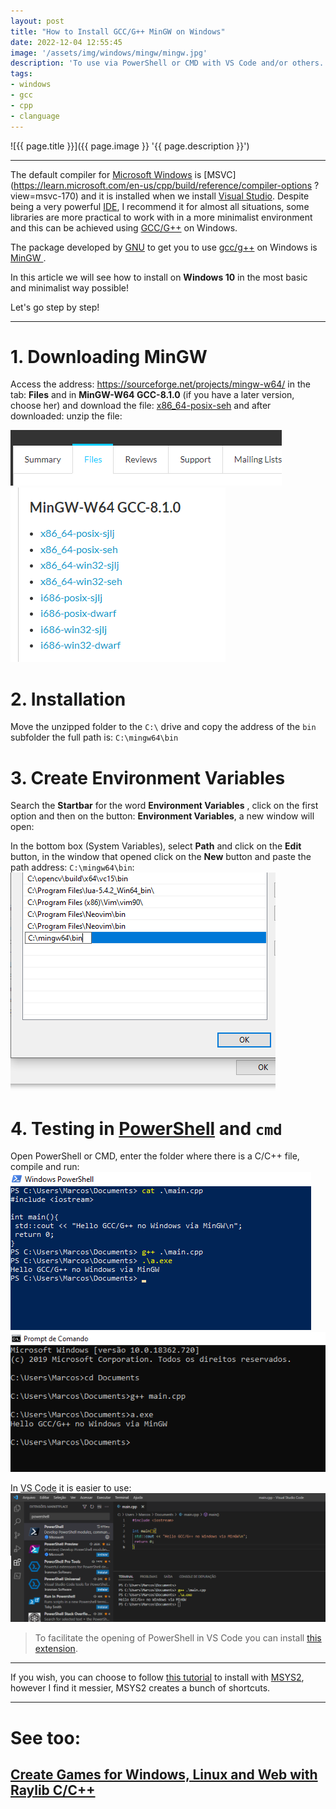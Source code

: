 ```yaml
---
layout: post
title: "How to Install GCC/G++ MinGW on Windows"
date: 2022-12-04 12:55:45
image: '/assets/img/windows/mingw/mingw.jpg'
description: 'To use via PowerShell or CMD with VS Code and/or others.'
tags:
- windows
- gcc
- cpp
- clanguage
---
```


![{{ page.title }}]({{ page.image }} '{{ page.description }}')

---

The default compiler for [Microsoft Windows](https://terminalroot.com/tags#windows) is [MSVC](https://learn.microsoft.com/en-us/cpp/build/reference/compiler-options ?view=msvc-170) and it is installed when we install [Visual Studio](). Despite being a very powerful [IDE](https://terminalroot.com/the-32-best-ides-text-editors-for-cpp/#23-visual-studio), I recommend it for almost all situations, some libraries are more practical to work with in a more minimalist environment and this can be achieved using [GCC/G++](https://terminalroot.com/tags#gcc) on Windows.

The package developed by [GNU](https://terminalroot.com/tags#gnu) to get you to use [gcc/g++](https://terminalroot.com/tags#gcc) on Windows is [MinGW ](https://en.wikipedia.org/wiki/MinGW).

In this article we will see how to install on **Windows 10** in the most basic and minimalist way possible!

Let's go step by step!

---

# 1. Downloading MinGW
Access the address: <https://sourceforge.net/projects/mingw-w64/> in the tab: **Files** and in **MinGW-W64 GCC-8.1.0** (if you have a later version, choose her) and download the file:
[x86_64-posix-seh](https://sourceforge.net/projects/mingw-w64/files/Toolchains%20targetting%20Win64/Personal%20Builds/mingw-builds/8.1.0/threads-posix/seh/x86_64-8.1.0-release-posix-seh-rt_v6-rev0.7z) and after downloaded: unzip the file:

![gcc/g++ MinGW Windows 1](/assets/img/windows/mingw/1.png)
![gcc/g++ MinGW Windows 2](/assets/img/windows/mingw/2.png)

# 2. Installation
Move the unzipped folder to the `C:\` drive and copy the address of the `bin` subfolder the full path is: `C:\mingw64\bin`


# 3. Create Environment Variables
Search the **Startbar** for the word **Environment Variables** , click on the first option and then on the button: **Environment Variables**, a new window will open:

In the bottom box (System Variables), select **Path** and click on the **Edit** button, in the window that opened click on the **New** button and paste the path address: `C:\mingw64\bin`:
![gcc/g++ MinGW Windows 6](/assets/img/windows/mingw/6.png)

# 4. Testing in [PowerShell](https://terminalroot.com/how-to-install-powershell-on-ubuntu-and-getting-started/) and `cmd`
Open PowerShell or CMD, enter the folder where there is a C/C++ file, compile and run:
![gcc/g++ MinGW Windows 7](/assets/img/windows/mingw/7.png)
![gcc/g++ MinGW Windows 8](/assets/img/windows/mingw/8.png)

In [VS Code](https://terminalroot.com/tags#code) it is easier to use:
![VS Code](/assets/img/windows/mingw/9.png)
> To facilitate the opening of PowerShell in VS Code you can install [this extension](https://learn.microsoft.com/en-us/powershell/scripting/dev-cross-plat/vscode/using-vscode?view=powershell-7.3#install-vs-code-and-the-powershell-extension).

---

If you wish, you can choose to follow [this tutorial](https://code.visualstudio.com/docs/cpp/config-mingw) to install with [MSYS2](https://www.mingw-w64.org/downloads/#msys2), however I find it messier, MSYS2 creates a bunch of shortcuts.

---

# See too:
## [Create Games for Windows, Linux and Web with Raylib C/C++](https://terminalroot.com/create-games-for-windows-linux-and-web-with-raylib-c-cpp/)

